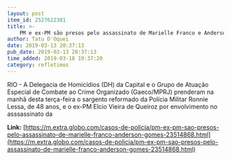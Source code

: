 ```yaml
---
layout: post
item_id: 2527622381
title: >-
    PM e ex-PM são presos pelo assassinato de Marielle Franco e Anderson Gomes
author: Tatu D'Oquei
date: 2019-03-13 20:37:13
pub_date: 2019-03-13 20:37:13
time_added: 2019-03-18 19:37:20
category: refletimos
---
```


RIO - A Delegacia de Homicídios (DH) da Capital e o Grupo de Atuação Especial de Combate ao Crime Organizado (Gaeco/MPRJ) prenderam na manhã desta terça-feira o sargento reformado da Polícia Militar Ronnie Lessa, de 48 anos, e o ex-PM Elcio Vieira de Queiroz por envolvimento no asssassinato da

**Link:** [https://m.extra.globo.com/casos-de-policia/pm-ex-pm-sao-presos-pelo-assassinato-de-marielle-franco-anderson-gomes-23514868.html](https://m.extra.globo.com/casos-de-policia/pm-ex-pm-sao-presos-pelo-assassinato-de-marielle-franco-anderson-gomes-23514868.html)

